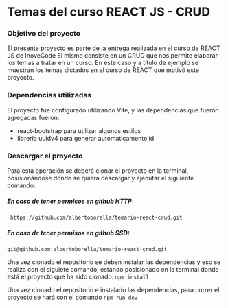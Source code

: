 # Temas del curso REACT JS - CRUD

### Objetivo del proyecto

El presente proyecto es parte de la entrega realizada en el curso de REACT JS de InoveCode
El mismo consiste en un CRUD que nos permite elaborar los temas a tratar en un curso. En este caso y a título de ejemplo se muestran los temas dictados en el curso de REACT que motivó este proyecto.

### Dependencias utilizadas

El proyecto fue configurado utilizando Vite, y las dependencias que fueron agregadas fueron:
- react-bootstrap para utilizar algunos estilos
- librería uuidv4 para generar automaticamente id

### Descargar el proyecto

Para esta operación se deberá clonar el proyecto en la terminal, posisionándose donde se quiera descargar y ejecutar el siguiente comando:

##### En caso de tener permisos en github HTTP:
` 
https://github.com/albertoborella/temario-react-crud.git
`
##### En caso de tener permisos en github SSD:
`
git@github.com:albertoborella/temario-react-crud.git
`

Una vez clonado el repositorio se deben instalar las dependencias y eso se realiza con el siguiete comando, estando posisionado en la terminal donde está el proyecto que ha sido clonado:
`npm install`

Una vez clonado el repositorio e instalado las dependencias, para correr el proyecto se hará con el comando  `npm run dev`



